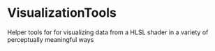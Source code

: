 # VisualizationTools
Helper tools for for visualizing data from a HLSL shader in a variety of perceptually meaningful ways
